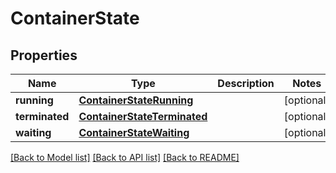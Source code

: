 # ContainerState

## Properties
Name | Type | Description | Notes
------------ | ------------- | ------------- | -------------
**running** | [**ContainerStateRunning**](ContainerStateRunning.md) |  | [optional] 
**terminated** | [**ContainerStateTerminated**](ContainerStateTerminated.md) |  | [optional] 
**waiting** | [**ContainerStateWaiting**](ContainerStateWaiting.md) |  | [optional] 

[[Back to Model list]](../README.md#documentation-for-models) [[Back to API list]](../README.md#documentation-for-api-endpoints) [[Back to README]](../README.md)

